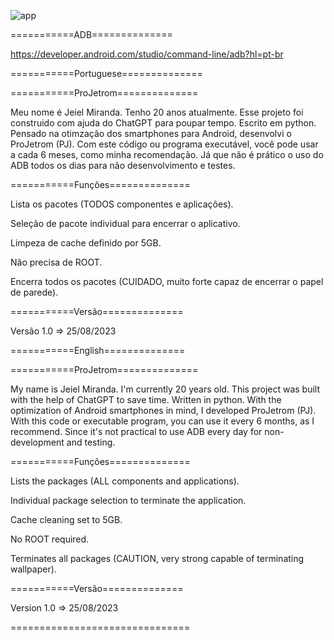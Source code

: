 
![app](https://github.com/Jetrom17/ProJetrom/assets/72875404/6d076d5a-d3a9-48e3-ae2a-91163dde95b3)

===========ADB==============

https://developer.android.com/studio/command-line/adb?hl=pt-br

===========Portuguese==============

===========ProJetrom==============

Meu nome é Jeiel Miranda. Tenho 20 anos atualmente. Esse projeto foi construido com ajuda do ChatGPT para poupar tempo. Escrito em python. Pensado na otimzação dos smartphones para Android, desenvolvi o ProJetrom (PJ). Com este código ou programa executável, você pode usar a cada 6 meses, como minha recomendação. Já que não é prático o uso do ADB todos os dias para não desenvolvimento e testes.

===========Funções==============

Lista os pacotes (TODOS componentes e aplicações).

Seleção de pacote individual para encerrar o aplicativo.

Limpeza de cache definido por 5GB.

Não precisa de ROOT.

Encerra todos os pacotes (CUIDADO, muito forte capaz de encerrar o papel de parede).

===========Versão==============

Versão 1.0 => 25/08/2023

===========English==============

===========ProJetrom==============

My name is Jeiel Miranda. I'm currently 20 years old. This project was built with the help of ChatGPT to save time. Written in python. With the optimization of Android smartphones in mind, I developed ProJetrom (PJ). With this code or executable program, you can use it every 6 months, as I recommend. Since it's not practical to use ADB every day for non-development and testing.

===========Funções==============

Lists the packages (ALL components and applications).

Individual package selection to terminate the application.

Cache cleaning set to 5GB.

No ROOT required.

Terminates all packages (CAUTION, very strong capable of terminating wallpaper).

===========Versão==============

Version 1.0 => 25/08/2023

===============================
